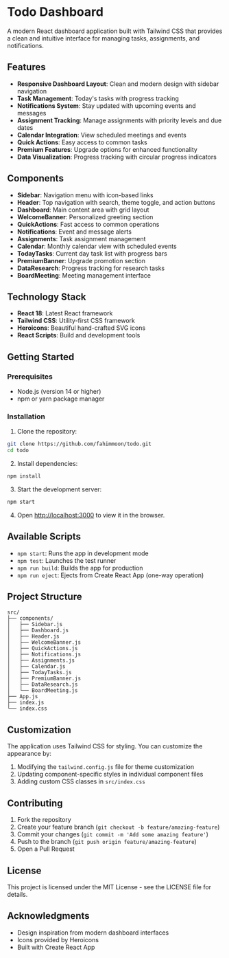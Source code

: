 # Todo Dashboard

A modern React dashboard application built with Tailwind CSS that provides a clean and intuitive interface for managing tasks, assignments, and notifications.

## Features

- **Responsive Dashboard Layout**: Clean and modern design with sidebar navigation
- **Task Management**: Today's tasks with progress tracking
- **Notifications System**: Stay updated with upcoming events and messages
- **Assignment Tracking**: Manage assignments with priority levels and due dates
- **Calendar Integration**: View scheduled meetings and events
- **Quick Actions**: Easy access to common tasks
- **Premium Features**: Upgrade options for enhanced functionality
- **Data Visualization**: Progress tracking with circular progress indicators

## Components

- **Sidebar**: Navigation menu with icon-based links
- **Header**: Top navigation with search, theme toggle, and action buttons
- **Dashboard**: Main content area with grid layout
- **WelcomeBanner**: Personalized greeting section
- **QuickActions**: Fast access to common operations
- **Notifications**: Event and message alerts
- **Assignments**: Task assignment management
- **Calendar**: Monthly calendar view with scheduled events
- **TodayTasks**: Current day task list with progress bars
- **PremiumBanner**: Upgrade promotion section
- **DataResearch**: Progress tracking for research tasks
- **BoardMeeting**: Meeting management interface

## Technology Stack

- **React 18**: Latest React framework
- **Tailwind CSS**: Utility-first CSS framework
- **Heroicons**: Beautiful hand-crafted SVG icons
- **React Scripts**: Build and development tools

## Getting Started

### Prerequisites

- Node.js (version 14 or higher)
- npm or yarn package manager

### Installation

1. Clone the repository:
```bash
git clone https://github.com/fahimmoon/todo.git
cd todo
```

2. Install dependencies:
```bash
npm install
```

3. Start the development server:
```bash
npm start
```

4. Open [http://localhost:3000](http://localhost:3000) to view it in the browser.

## Available Scripts

- `npm start`: Runs the app in development mode
- `npm test`: Launches the test runner
- `npm run build`: Builds the app for production
- `npm run eject`: Ejects from Create React App (one-way operation)

## Project Structure

```
src/
├── components/
│   ├── Sidebar.js
│   ├── Dashboard.js
│   ├── Header.js
│   ├── WelcomeBanner.js
│   ├── QuickActions.js
│   ├── Notifications.js
│   ├── Assignments.js
│   ├── Calendar.js
│   ├── TodayTasks.js
│   ├── PremiumBanner.js
│   ├── DataResearch.js
│   └── BoardMeeting.js
├── App.js
├── index.js
└── index.css
```

## Customization

The application uses Tailwind CSS for styling. You can customize the appearance by:

1. Modifying the `tailwind.config.js` file for theme customization
2. Updating component-specific styles in individual component files
3. Adding custom CSS classes in `src/index.css`

## Contributing

1. Fork the repository
2. Create your feature branch (`git checkout -b feature/amazing-feature`)
3. Commit your changes (`git commit -m 'Add some amazing feature'`)
4. Push to the branch (`git push origin feature/amazing-feature`)
5. Open a Pull Request

## License

This project is licensed under the MIT License - see the LICENSE file for details.

## Acknowledgments

- Design inspiration from modern dashboard interfaces
- Icons provided by Heroicons
- Built with Create React App
